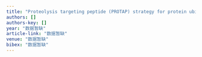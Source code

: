 ```yaml
---
title: "Proteolysis targeting peptide (PROTAP) strategy for protein ubiquitination and degradation"
authors: []
authors-key: []
year: "数据暂缺"
article-link: "数据暂缺"
venue: "数据暂缺"
bibex: "数据暂缺"
---
```

